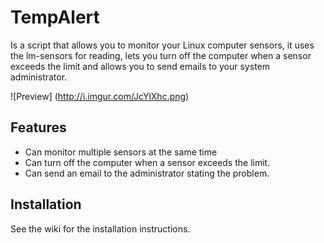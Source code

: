 # TempAlert
Is a script that allows you to monitor your Linux computer sensors, it uses the lm-sensors for reading, lets you turn off the computer when a sensor exceeds the limit and allows you to send emails to your system administrator.

![Preview] (http://i.imgur.com/JcYlXhc.png)

## Features ##
- Can monitor multiple sensors at the same time
- Can turn off the computer when a sensor exceeds the limit.
- Can send an email to the administrator stating the problem.

## Installation ##
See the wiki for the installation instructions.
